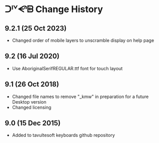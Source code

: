 ᑐᑊᘁᗕᑋᗸ Change History
============================
9.2.1 (25 Oct 2023)
-----------------
* Changed order of mobile layers to unscramble display on help page

9.2 (16 Jul 2020)
-----------------
* Use AboriginalSerifREGULAR.ttf font for touch layout

9.1 (26 Oct 2018)
-----------------
* Changed file names to remove "_kmw" in preparation for a future Desktop version
* Changed licensing

9.0 (15 Dec 2015)
-----------------

* Added to tavultesoft keyboards github repository
